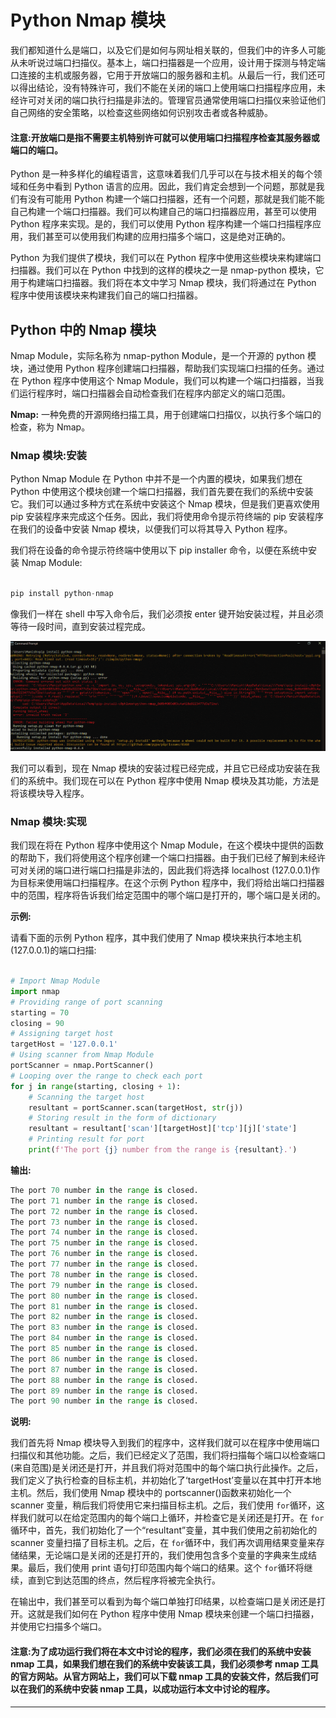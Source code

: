 # Python Nmap 模块



我们都知道什么是端口，以及它们是如何与网址相关联的，但我们中的许多人可能从未听说过端口扫描仪。基本上，端口扫描器是一个应用，设计用于探测与特定端口连接的主机或服务器，它用于开放端口的服务器和主机。从最后一行，我们还可以得出结论，没有特殊许可，我们不能在关闭的端口上使用端口扫描程序应用，未经许可对关闭的端口执行扫描是非法的。管理官员通常使用端口扫描仪来验证他们自己网络的安全策略，以检查这些网络如何识别攻击者或各种威胁。

#### 注意:开放端口是指不需要主机特别许可就可以使用端口扫描程序检查其服务器或端口的端口。

Python 是一种多样化的编程语言，这意味着我们几乎可以在与技术相关的每个领域和任务中看到 Python 语言的应用。因此，我们肯定会想到一个问题，那就是我们有没有可能用 Python 构建一个端口扫描器，还有一个问题，那就是我们能不能自己构建一个端口扫描器。我们可以构建自己的端口扫描器应用，甚至可以使用 Python 程序来实现。是的，我们可以使用 Python 程序构建一个端口扫描程序应用，我们甚至可以使用我们构建的应用扫描多个端口，这是绝对正确的。

Python 为我们提供了模块，我们可以在 Python 程序中使用这些模块来构建端口扫描器。我们可以在 Python 中找到的这样的模块之一是 nmap-python 模块，它用于构建端口扫描器。我们将在本文中学习 Nmap 模块，我们将通过在 Python 程序中使用该模块来构建我们自己的端口扫描器。

## Python 中的 Nmap 模块

Nmap Module，实际名称为 nmap-python Module，是一个开源的 python 模块，通过使用 Python 程序创建端口扫描器，帮助我们实现端口扫描的任务。通过在 Python 程序中使用这个 Nmap Module，我们可以构建一个端口扫描器，当我们运行程序时，端口扫描器会自动检查我们在程序内部定义的端口范围。

**Nmap:** 一种免费的开源网络扫描工具，用于创建端口扫描仪，以执行多个端口的检查，称为 Nmap。

### Nmap 模块:安装

Python Nmap Module 在 Python 中并不是一个内置的模块，如果我们想在 Python 中使用这个模块创建一个端口扫描器，我们首先要在我们的系统中安装它。我们可以通过多种方式在系统中安装这个 Nmap 模块，但是我们更喜欢使用 pip 安装程序来完成这个任务。因此，我们将使用命令提示符终端的 pip 安装程序在我们的设备中安装 Nmap 模块，以便我们可以将其导入 Python 程序。

我们将在设备的命令提示符终端中使用以下 pip installer 命令，以便在系统中安装 Nmap Module:

```py

pip install python-nmap

```

像我们一样在 shell 中写入命令后，我们必须按 enter 键开始安装过程，并且必须等待一段时间，直到安装过程完成。

![Python Nmap Module](img/753bd1f003c4cf4349286f406fa5e3ac.png)

我们可以看到，现在 Nmap 模块的安装过程已经完成，并且它已经成功安装在我们的系统中。我们现在可以在 Python 程序中使用 Nmap 模块及其功能，方法是将该模块导入程序。

### Nmap 模块:实现

我们现在将在 Python 程序中使用这个 Nmap Module，在这个模块中提供的函数的帮助下，我们将使用这个程序创建一个端口扫描器。由于我们已经了解到未经许可对关闭的端口进行端口扫描是非法的，因此我们将选择 localhost (127.0.0.1)作为目标来使用端口扫描程序。在这个示例 Python 程序中，我们将给出端口扫描器中的范围，程序将告诉我们给定范围中的哪个端口是打开的，哪个端口是关闭的。

**示例:**

请看下面的示例 Python 程序，其中我们使用了 Nmap 模块来执行本地主机(127.0.0.1)的端口扫描:

```py

# Import Nmap Module
import nmap
# Providing range of port scanning
starting = 70
closing = 90
# Assigning target host
targetHost = '127.0.0.1'
# Using scanner from Nmap Module
portScanner = nmap.PortScanner()
# Looping over the range to check each port
for j in range(starting, closing + 1):
    # Scanning the target host
    resultant = portScanner.scan(targetHost, str(j))
    # Storing result in the form of dictionary
    resultant = resultant['scan'][targetHost]['tcp'][j]['state']
    # Printing result for port
    print(f'The port {j} number from the range is {resultant}.')

```

**输出:**

```py
The port 70 number in the range is closed.
The port 71 number in the range is closed.
The port 72 number in the range is closed.
The port 73 number in the range is closed.
The port 74 number in the range is closed.
The port 75 number in the range is closed.
The port 76 number in the range is closed.
The port 77 number in the range is closed.
The port 78 number in the range is closed.
The port 79 number in the range is closed.
The port 80 number in the range is closed.
The port 81 number in the range is closed.
The port 82 number in the range is closed.
The port 83 number in the range is closed.
The port 84 number in the range is closed.
The port 85 number in the range is closed.
The port 86 number in the range is closed.
The port 87 number in the range is closed.
The port 88 number in the range is closed.
The port 89 number in the range is closed.
The port 90 number in the range is closed.

```

**说明:**

我们首先将 Nmap 模块导入到我们的程序中，这样我们就可以在程序中使用端口扫描仪和其他功能。之后，我们已经定义了范围，我们将扫描每个端口以检查端口(来自范围)是关闭还是打开，并且我们将对范围中的每个端口执行此操作。之后，我们定义了执行检查的目标主机，并初始化了‘targetHost’变量以在其中打开本地主机。然后，我们使用 Nmap 模块中的 portscanner()函数来初始化一个 scanner 变量，稍后我们将使用它来扫描目标主机。之后，我们使用 `for`循环，这样我们就可以在给定范围内的每个端口上循环，并检查它是关闭还是打开。在 `for`循环中，首先，我们初始化了一个“resultant”变量，其中我们使用之前初始化的 scanner 变量扫描了目标主机。之后，在 `for`循环中，我们再次调用结果变量来存储结果，无论端口是关闭的还是打开的，我们使用包含多个变量的字典来生成结果。最后，我们使用 print 语句打印范围内每个端口的结果。这个 `for`循环将继续，直到它到达范围的终点，然后程序将被完全执行。

在输出中，我们甚至可以看到为每个端口单独打印结果，以检查端口是关闭还是打开。这就是我们如何在 Python 程序中使用 Nmap 模块来创建一个端口扫描器，并使用它扫描多个端口。

#### 注意:为了成功运行我们将在本文中讨论的程序，我们必须在我们的系统中安装 nmap 工具，如果我们想在我们的系统中安装该工具，我们必须参考 nmap 工具的官方网站。从官方网站上，我们可以下载 nmap 工具的安装文件，然后我们可以在我们的系统中安装 nmap 工具，以成功运行本文中讨论的程序。

* * *